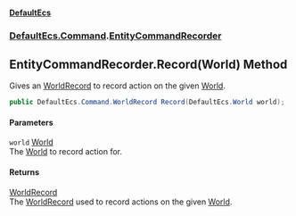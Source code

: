 #### [DefaultEcs](DefaultEcs.md 'DefaultEcs')
### [DefaultEcs.Command](DefaultEcs.md#DefaultEcs_Command 'DefaultEcs.Command').[EntityCommandRecorder](EntityCommandRecorder.md 'DefaultEcs.Command.EntityCommandRecorder')
## EntityCommandRecorder.Record(World) Method
Gives an [WorldRecord](WorldRecord.md 'DefaultEcs.Command.WorldRecord') to record action on the given [World](World.md 'DefaultEcs.World').  
```csharp
public DefaultEcs.Command.WorldRecord Record(DefaultEcs.World world);
```
#### Parameters
<a name='DefaultEcs_Command_EntityCommandRecorder_Record(DefaultEcs_World)_world'></a>
`world` [World](World.md 'DefaultEcs.World')  
The [World](World.md 'DefaultEcs.World') to record action for.
  
#### Returns
[WorldRecord](WorldRecord.md 'DefaultEcs.Command.WorldRecord')  
The [WorldRecord](WorldRecord.md 'DefaultEcs.Command.WorldRecord') used to record actions on the given [World](World.md 'DefaultEcs.World').
